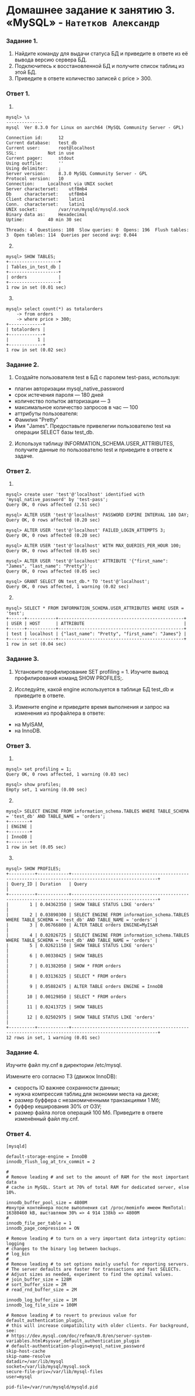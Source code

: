 # Домашнее задание к занятию 3. «MySQL» - `Натетков Александр`



### Задание 1. 

1. Найдите команду для выдачи статуса БД и приведите в ответе из её вывода версию сервера БД.
2. Подключитесь к восстановленной БД и получите список таблиц из этой БД.
3. Приведите в ответе количество записей с price > 300.

### Ответ 1. 

1.
```
mysql> \s
--------------
mysql  Ver 8.3.0 for Linux on aarch64 (MySQL Community Server - GPL)

Connection id:		12
Current database:	test_db
Current user:		root@localhost
SSL:			Not in use
Current pager:		stdout
Using outfile:		''
Using delimiter:	;
Server version:		8.3.0 MySQL Community Server - GPL
Protocol version:	10
Connection:		Localhost via UNIX socket
Server characterset:	utf8mb4
Db     characterset:	utf8mb4
Client characterset:	latin1
Conn.  characterset:	latin1
UNIX socket:		/var/run/mysqld/mysqld.sock
Binary data as:		Hexadecimal
Uptime:			40 min 30 sec

Threads: 4  Questions: 108  Slow queries: 0  Opens: 196  Flush tables: 3  Open tables: 114  Queries per second avg: 0.044
```
2.
```
mysql> SHOW TABLES;
+-------------------+
| Tables_in_test_db |
+-------------------+
| orders            |
+-------------------+
1 row in set (0.01 sec)
```
3.
```
mysql> select count(*) as totalorders
    -> from orders
    -> where price > 300;
+-------------+
| totalorders |
+-------------+
|           1 |
+-------------+
1 row in set (0.02 sec)
```



### Задание 2.

1. Создайте пользователя test в БД c паролем test-pass, используя:

 - плагин авторизации mysql_native_password
 - срок истечения пароля — 180 дней
 - количество попыток авторизации — 3
 - максимальное количество запросов в час — 100
 - аттрибуты пользователя:
 - Фамилия "Pretty"
 - Имя "James".
Предоставьте привелегии пользователю test на операции SELECT базы test_db.

2. Используя таблицу INFORMATION_SCHEMA.USER_ATTRIBUTES, получите данные по пользователю test и приведите в ответе к задаче.


### Ответ 2. 

1.
```
mysql> create user 'test'@'localhost' identified with 'mysql_native_password' by 'test-pass';
Query OK, 0 rows affected (2.51 sec)

mysql> ALTER USER 'test'@'localhost' PASSWORD EXPIRE INTERVAL 180 DAY;
Query OK, 0 rows affected (0.20 sec)

mysql> ALTER USER 'test'@'localhost' FAILED_LOGIN_ATTEMPTS 3;
Query OK, 0 rows affected (0.20 sec)

mysql> ALTER USER 'test'@'localhost' WITH MAX_QUERIES_PER_HOUR 100;
Query OK, 0 rows affected (0.05 sec)

mysql> ALTER USER 'test'@'localhost' ATTRIBUTE '{"first_name": "James", "last_name": "Pretty"}';
Query OK, 0 rows affected (0.05 sec)

mysql> GRANT SELECT ON test_db.* TO 'test'@'localhost';
Query OK, 0 rows affected, 1 warning (0.02 sec)
```

2.
```
mysql> SELECT * FROM INFORMATION_SCHEMA.USER_ATTRIBUTES WHERE USER = 'test';
+------+-----------+------------------------------------------------+
| USER | HOST      | ATTRIBUTE                                      |
+------+-----------+------------------------------------------------+
| test | localhost | {"last_name": "Pretty", "first_name": "James"} |
+------+-----------+------------------------------------------------+
1 row in set (0.04 sec)

```

### Задание 3.

1. Установите профилирование SET profiling = 1. Изучите вывод профилирования команд SHOW PROFILES;.

2. Исследуйте, какой engine используется в таблице БД test_db и приведите в ответе.

3. Измените engine и приведите время выполнения и запрос на изменения из профайлера в ответе:

 - на MyISAM,
 - на InnoDB.

### Ответ 3.

1.
```
mysql> set profiling = 1;
Query OK, 0 rows affected, 1 warning (0.03 sec)

mysql> show profiles;
Empty set, 1 warning (0.00 sec)
```
2.
```
mysql> SELECT ENGINE FROM information_schema.TABLES WHERE TABLE_SCHEMA = 'test_db' AND TABLE_NAME = 'orders';
+--------+
| ENGINE |
+--------+
| InnoDB |
+--------+
1 row in set (0.05 sec)
```
3.
```
mysql> SHOW PROFILES;
+----------+------------+-------------------------------------------------------------------------------------------------------+
| Query_ID | Duration   | Query                                                                                                 |
+----------+------------+-------------------------------------------------------------------------------------------------------+
|        1 | 0.04362350 | SHOW TABLE STATUS LIKE 'orders'                                                                       |
|        2 | 0.03890300 | SELECT ENGINE FROM information_schema.TABLES WHERE TABLE_SCHEMA = 'test_db' AND TABLE_NAME = 'orders' |
|        3 | 0.06766800 | ALTER TABLE orders ENGINE=MyISAM                                                                      |
|        4 | 0.02026725 | SELECT ENGINE FROM information_schema.TABLES WHERE TABLE_SCHEMA = 'test_db' AND TABLE_NAME = 'orders' |
|        5 | 0.02621150 | SHOW TABLE STATUS LIKE 'orders'                                                                       |
|        6 | 0.00330425 | SHOW TABLES                                                                                           |
|        7 | 0.01382050 | SHOW * FROM orders                                                                                    |
|        8 | 0.03136325 | SELECT * FROM orders                                                                                  |
|        9 | 0.05882475 | ALTER TABLE orders ENGINE = InnoDB                                                                    |
|       10 | 0.00129850 | SELECT * FROM orders                                                                                  |
|       11 | 0.02413725 | SHOW TABLES                                                                                           |
|       12 | 0.02502975 | SHOW TABLE STATUS LIKE 'orders'                                                                       |
+----------+------------+-------------------------------------------------------------------------------------------------------+
12 rows in set, 1 warning (0.01 sec)
```

### Задание 4.

Изучите файл my.cnf в директории /etc/mysql.

Измените его согласно ТЗ (движок InnoDB):

 - скорость IO важнее сохранности данных;
 - нужна компрессия таблиц для экономии места на диске;
 - размер буффера с незакомиченными транзакциями 1 Мб;
 - буффер кеширования 30% от ОЗУ;
 - размер файла логов операций 100 Мб.
Приведите в ответе изменённый файл my.cnf.

### Ответ 4.

```
[mysqld]

default-storage-engine = InnoDB
innodb_flush_log_at_trx_commit = 2

#
# Remove leading # and set to the amount of RAM for the most important data
# cache in MySQL. Start at 70% of total RAM for dedicated server, else 10%.

innodb_buffer_pool_size = 4800M
#внутри контейнера после выполнения cat /proc/meminfo имеем MemTotal: 16380460 kB, выставляем 30% => 4 914 138kb => 4800M
#
innodb_file_per_table = 1
innodb_page_compression = ON

# Remove leading # to turn on a very important data integrity option: logging
# changes to the binary log between backups.
# log_bin
#
# Remove leading # to set options mainly useful for reporting servers.
# The server defaults are faster for transactions and fast SELECTs.
# Adjust sizes as needed, experiment to find the optimal values.
# join_buffer_size = 128M
# sort_buffer_size = 2M
# read_rnd_buffer_size = 2M

innodb_log_buffer_size = 1M
innodb_log_file_size = 100M

# Remove leading # to revert to previous value for default_authentication_plugin,
# this will increase compatibility with older clients. For background, see:
# https://dev.mysql.com/doc/refman/8.0/en/server-system-variables.html#sysvar_default_authentication_plugin
# default-authentication-plugin=mysql_native_password
skip-host-cache
skip-name-resolve
datadir=/var/lib/mysql
socket=/var/lib/mysql/mysql.sock
secure-file-priv=/var/lib/mysql-files
user=mysql

pid-file=/var/run/mysqld/mysqld.pid
```

